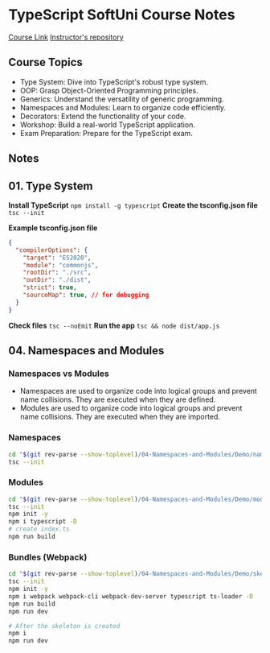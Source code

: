 # TypeScript SoftUni Course Notes

[Course Link](https://softuni.bg/trainings/4343/typescript-october-2023)
[Instructor's repository](https://github.com/tsvetis/TypeScript-OCT-2023)

## Course Topics

- Type System: Dive into TypeScript's robust type system.
- OOP: Grasp Object-Oriented Programming principles.
- Generics: Understand the versatility of generic programming.
- Namespaces and Modules: Learn to organize code efficiently.
- Decorators: Extend the functionality of your code.
- Workshop: Build a real-world TypeScript application.
- Exam Preparation: Prepare for the TypeScript exam.

## Notes

## 01. Type System

**Install TypeScript**
`npm install -g typescript`
**Create the tsconfig.json file**
`tsc --init`

**Example tsconfig.json file**

```json
{
  "compilerOptions": {
    "target": "ES2020",
    "module": "commonjs",
    "rootDir": "./src",
    "outDir": "./dist",
    "strict": true,
    "sourceMap": true, // for debugging
  }
}
```

**Check files**
`tsc --noEmit`
**Run the app**
`tsc && node dist/app.js`

## 04. Namespaces and Modules

### Namespaces vs Modules

- Namespaces are used to organize code into logical groups and prevent name collisions. They are executed when they are defined.
- Modules are used to organize code into logical groups and prevent name collisions. They are executed when they are imported.

### Namespaces

```bash
cd "$(git rev-parse --show-toplevel)/04-Namespaces-and-Modules/Demo/namespaces/"
tsc --init
```

### Modules

```bash
cd "$(git rev-parse --show-toplevel)/04-Namespaces-and-Modules/Demo/modules/"
tsc --init
npm init -y
npm i typescript -D
# create index.ts
npm run build
```

### Bundles (Webpack)

```bash
cd "$(git rev-parse --show-toplevel)/04-Namespaces-and-Modules/Demo/skeleton/"
tsc --init
npm init -y
npm i webpack webpack-cli webpack-dev-server typescript ts-loader -D
npm run build
npm run dev

# After the skeleton is created
npm i
npm run dev
```
